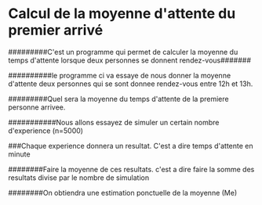 # Calcul de la moyenne d'attente du premier arrivé

#########C'est un programme qui permet de calculer la moyenne du temps d'attente lorsque deux personnes se donnent rendez-vous#######


##########le programme ci va essaye de nous donner la moyenne d'attente deux personnes qui se sont donnee rendez-vous entre 12h et 13h.

#########Quel sera la moyenne du temps d'attente de la premiere personne arrivee.

###########Nous allons essayez de simuler un certain nombre d'experience (n=5000)

###Chaque experience donnera un resultat. C'est a dire temps d'attente en minute

########Faire la moyenne de ces resultats. c'est a dire faire la somme des resultats divise par le nombre de simulation

########On obtiendra une estimation ponctuelle de la moyenne (Me)
